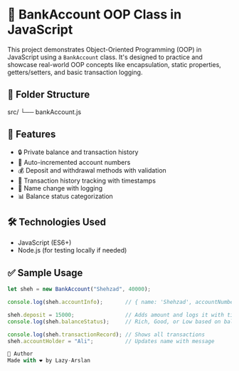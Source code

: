 # 🏦 BankAccount OOP Class in JavaScript

This project demonstrates Object-Oriented Programming (OOP) in JavaScript using a `BankAccount` class. It's designed to practice and showcase real-world OOP concepts like encapsulation, static properties, getters/setters, and basic transaction logging.

## 📂 Folder Structure
src/
└── bankAccount.js

## 📜 Features

- 🔒 Private balance and transaction history
- 🔢 Auto-incremented account numbers
- 💰 Deposit and withdrawal methods with validation
- 🧾 Transaction history tracking with timestamps
- 👤 Name change with logging
- 📊 Balance status categorization

## 🛠 Technologies Used

- JavaScript (ES6+)
- Node.js (for testing locally if needed)

## ✅ Sample Usage

```javascript
let sheh = new BankAccount("Shehzad", 40000);

console.log(sheh.accountInfo);       // { name: 'Shehzad', accountNumber: 1001, balance: 40000 }

sheh.deposit = 15000;                // Adds amount and logs it with timestamp
console.log(sheh.balanceStatus);     // Rich, Good, or Low based on balance

console.log(sheh.transactionRecord); // Shows all transactions
sheh.accountHolder = "Ali";          // Updates name with message

📌 Author
Made with ❤️ by Lazy-Arslan
